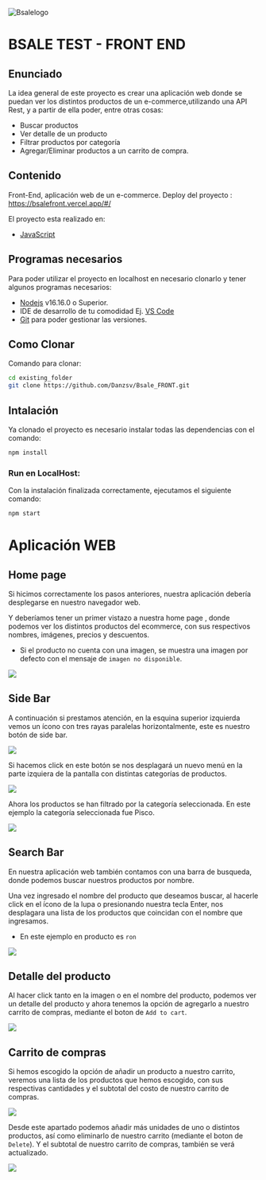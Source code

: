 ![Bsalelogo](https://res.cloudinary.com/programandoandopf/image/upload/v1665882913/PF/download_lxqv6a.png)

# BSALE TEST - FRONT END

## Enunciado

La idea general de este proyecto es crear una aplicación web donde se puedan ver los distintos productos de un e-commerce,utilizando una API Rest, y a partir de ella poder, entre otras cosas:

- Buscar productos
- Ver detalle de un producto
- Filtrar productos por categoría
- Agregar/Eliminar productos a un carrito de compra.

## Contenido

Front-End, aplicación web de un e-commerce.
Deploy del proyecto : https://bsalefront.vercel.app/#/

El proyecto esta realizado en:

- [JavaScript](https://developer.mozilla.org/es/docs/Web/JavaScript)

## Programas necesarios

Para poder utilizar el proyecto en localhost en necesario clonarlo y tener algunos programas necesarios:

- [Nodejs](https://nodejs.org/es/download/) v16.16.0 o Superior.
- IDE de desarrollo de tu comodidad Ej. [VS Code](https://code.visualstudio.com/download)
- [Git](https://git-scm.com/downloads) para poder gestionar las versiones.

## Como Clonar

Comando para clonar:

```bash
cd existing_folder
git clone https://github.com/Danzsv/Bsale_FRONT.git
```

## Intalación

Ya clonado el proyecto es necesario instalar todas las dependencias con el comando:

```bash
npm install
```

### Run en LocalHost:

Con la instalación finalizada correctamente, ejecutamos el siguiente comando:

```bash
npm start
```

# Aplicación WEB

## Home page

Si hicimos correctamente los pasos anteriores, nuestra aplicación debería desplegarse en nuestro navegador web.

Y deberíamos tener un primer vistazo a nuestra home page , donde podemos ver los distintos productos del ecommerce, con sus respectivos nombres, imágenes, precios y descuentos.

- Si el producto no cuenta con una imagen, se muestra una imagen por defecto con el mensaje de `imagen no disponible`.

![](https://res.cloudinary.com/programandoandopf/image/upload/v1665908145/PF/home_aeokze.png)

## Side Bar

A continuación si prestamos atención, en la esquina superior izquierda vemos un ícono con tres rayas paralelas horizontalmente, este es nuestro botón de side bar.

![](https://res.cloudinary.com/programandoandopf/image/upload/v1665908145/PF/home_aeokze.png)

Si hacemos click en este botón se nos desplagará un nuevo menú en la parte izquiera de la pantalla con distintas categorías de productos.

![](https://res.cloudinary.com/programandoandopf/image/upload/v1665908641/PF/side_bar_lgdch0.png)

Ahora los productos se han filtrado por la categoría seleccionada. En este ejemplo la categoría seleccionada fue Pisco.

![](https://res.cloudinary.com/programandoandopf/image/upload/v1665908641/PF/sibe_bar_example_z8oggx.png)

## Search Bar

En nuestra aplicación web también contamos con una barra de busqueda, donde podemos buscar nuestros productos por nombre.

Una vez ingresado el nombre del producto que deseamos buscar, al hacerle click en el ícono de la lupa o presionando nuestra tecla Enter, nos desplagara una lista de los productos que coincidan con el nombre que ingresamos.

- En este ejemplo en producto es `ron`

![](https://res.cloudinary.com/programandoandopf/image/upload/v1665909349/PF/search_bar_yyhm20.png)

## Detalle del producto

Al hacer click tanto en la imagen o en el nombre del producto, podemos ver un detalle del producto y ahora tenemos la opción de agregarlo a nuestro carrito de compras, mediante el boton de `Add to cart`.

![](https://res.cloudinary.com/programandoandopf/image/upload/v1665909789/PF/detail_product_wx4pv3.png)

## Carrito de compras

Si hemos escogido la opción de añadir un producto a nuestro carrito, veremos una lista de los productos que hemos escogido, con sus respectivas cantidades y el subtotal del costo de nuestro carrito de compras.

![](https://res.cloudinary.com/programandoandopf/image/upload/v1665910016/PF/shopping_cart_yhqpmo.png)

Desde este apartado podemos añadir más unidades de uno o distintos productos, así como eliminarlo de nuestro carrito (mediante el boton de `Delete`). Y el subtotal de nuestro carrito de compras, también se verá actualizado.

![](https://res.cloudinary.com/programandoandopf/image/upload/v1665910357/PF/update_shopping_cart_tdcqpd.png)
